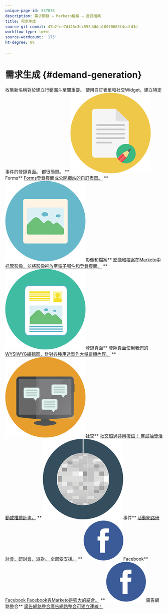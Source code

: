 ```yaml
---
unique-page-id: 557078
description: 需求開發 — Marketo檔案 — 產品檔案
title: 需求生成
source-git-commit: 47b2fee7d146c3dc558d4bbb10070683f4cdfd3d
workflow-type: tm+mt
source-wordcount: '173'
ht-degree: 0%

---
```



# 需求生成 {#demand-generation}

收集新名稱對於建立行銷漏斗至關重要。 使用自訂表單和社交Widget，建立特定事件的登錄頁面。 都很簡單。
** ![Forms](assets/documents-bookmarks-16.png)Forms** [Forms登錄頁面或公開網站的自訂表單。](https://docs.marketo.com/display/DOCS/Forms)     ** ![影像和檔案](assets/graphic-design-tools-06.png)影像和檔案** [影像和檔案在Marketo中托管影像，並將影像拖放至電子郵件和登錄頁面。](https://docs.marketo.com/display/DOCS/Images+and+Files)     ** ![登錄頁面](assets/office-artboard-80.png)登錄頁面** [登陸頁面使用我們的WYSIWYG編輯器，針對各種用途製作大量這類內容。](https://docs.marketo.com/pages/viewpage.action?pageId=2359689)     ** ![社交](assets/chat-messages-18.png)社交** [社交超過共用按鈕！ 嘗試抽獎活動或推薦計畫。](https://docs.marketo.com/display/DOCS/Social)     ** ![事件](assets/party-10.png)事件** [活動網路研討會、研討會、派對。 全部受支援。](https://docs.marketo.com/pages/viewpage.action?pageId=2949755)     ** ![Facebook](assets/facebook-icon.png)Facebook** [Facebook Facebook與Marketo是強大的結合。](https://docs.marketo.com/display/DOCS/Facebook)     ** ![廣告網路整合](assets/facebook-icon.png)廣告網路整合** [廣告網路整合廣告網路整合可建立連線！](https://docs.marketo.com/display/DOCS/Ad+Network+Integrations)